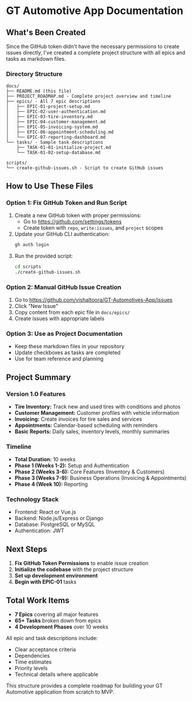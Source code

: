 # GT Automotive App Documentation

## What's Been Created

Since the GitHub token didn't have the necessary permissions to create issues directly, I've created a complete project structure with all epics and tasks as markdown files.

### Directory Structure
```
docs/
├── README.md (this file)
├── PROJECT_ROADMAP.md - Complete project overview and timeline
├── epics/ - All 7 epic descriptions
│   ├── EPIC-01-project-setup.md
│   ├── EPIC-02-user-authentication.md
│   ├── EPIC-03-tire-inventory.md
│   ├── EPIC-04-customer-management.md
│   ├── EPIC-05-invoicing-system.md
│   ├── EPIC-06-appointment-scheduling.md
│   └── EPIC-07-reporting-dashboard.md
└── tasks/ - Sample task descriptions
    ├── TASK-01-01-initialize-project.md
    └── TASK-01-02-setup-database.md

scripts/
└── create-github-issues.sh - Script to create GitHub issues
```

## How to Use These Files

### Option 1: Fix GitHub Token and Run Script
1. Create a new GitHub token with proper permissions:
   - Go to https://github.com/settings/tokens
   - Create token with `repo`, `write:issues`, and `project` scopes
2. Update your GitHub CLI authentication:
   ```bash
   gh auth login
   ```
3. Run the provided script:
   ```bash
   cd scripts
   ./create-github-issues.sh
   ```

### Option 2: Manual GitHub Issue Creation
1. Go to https://github.com/vishaltoora/GT-Automotives-App/issues
2. Click "New Issue"
3. Copy content from each epic file in `docs/epics/`
4. Create issues with appropriate labels

### Option 3: Use as Project Documentation
- Keep these markdown files in your repository
- Update checkboxes as tasks are completed
- Use for team reference and planning

## Project Summary

### Version 1.0 Features
- **Tire Inventory:** Track new and used tires with conditions and photos
- **Customer Management:** Customer profiles with vehicle information
- **Invoicing:** Create invoices for tire sales and services
- **Appointments:** Calendar-based scheduling with reminders
- **Basic Reports:** Daily sales, inventory levels, monthly summaries

### Timeline
- **Total Duration:** 10 weeks
- **Phase 1 (Weeks 1-2):** Setup and Authentication
- **Phase 2 (Weeks 3-6):** Core Features (Inventory & Customers)
- **Phase 3 (Weeks 7-9):** Business Operations (Invoicing & Appointments)
- **Phase 4 (Week 10):** Reporting

### Technology Stack
- Frontend: React or Vue.js
- Backend: Node.js/Express or Django
- Database: PostgreSQL or MySQL
- Authentication: JWT

## Next Steps
1. **Fix GitHub Token Permissions** to enable issue creation
2. **Initialize the codebase** with the project structure
3. **Set up development environment**
4. **Begin with EPIC-01** tasks

## Total Work Items
- **7 Epics** covering all major features
- **65+ Tasks** broken down from epics
- **4 Development Phases** over 10 weeks

All epic and task descriptions include:
- Clear acceptance criteria
- Dependencies
- Time estimates
- Priority levels
- Technical details where applicable

This structure provides a complete roadmap for building your GT Automotive application from scratch to MVP.